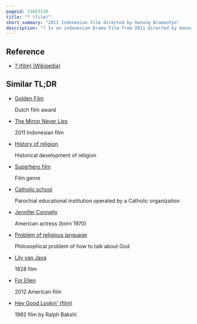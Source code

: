 ```yaml
---
pageid: 33653136
title: "? (film)"
short_summary: "2011 Indonesian film directed by Hanung Bramantyo"
description: "? Is an indonesian Drama Film from 2011 directed by Hanung Bramantyo. It stars Revalina Sayuthi Temat, Reza Rahadian, Agus Kuncoro, Endhita, Rio Dewanto, and Hengky Sulaeman. The Film focuses around Indonesia's religious Pluralism, which often Results in Conflict between different Beliefs, represented in a Plot that revolves around the Interactions of three Families, one Buddhist, one Muslim, and one Catholic. After undergoing numerous Hardships and the Deaths of several Family Members in religious Violence, they are reconciled."
---
```


## Reference

- [? (film) (Wikipedia)](https://en.wikipedia.org/?curid=33653136)

## Similar TL;DR

- [Golden Film](/tldr/en/golden-film)

  Dutch film award

- [The Mirror Never Lies](/tldr/en/the-mirror-never-lies)

  2011 Indonesian film

- [History of religion](/tldr/en/history-of-religion)

  Historical development of religion

- [Superhero film](/tldr/en/superhero-film)

  Film genre

- [Catholic school](/tldr/en/catholic-school)

  Parochial educational institution operated by a Catholic organization

- [Jennifer Connelly](/tldr/en/jennifer-connelly)

  American actress (born 1970)

- [Problem of religious language](/tldr/en/problem-of-religious-language)

  Philosophical problem of how to talk about God

- [Lily van Java](/tldr/en/lily-van-java)

  1928 film

- [For Ellen](/tldr/en/for-ellen)

  2012 American film

- [Hey Good Lookin' (film)](/tldr/en/hey-good-lookin-film)

  1982 film by Ralph Bakshi
